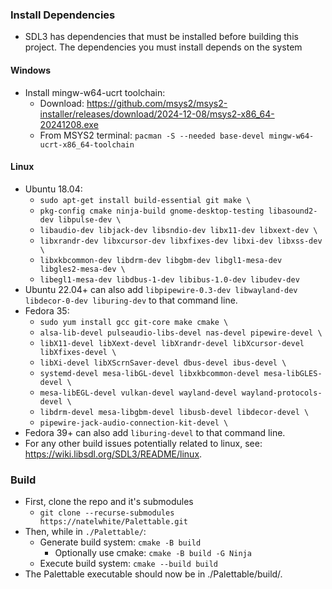 ### Install Dependencies
- SDL3 has dependencies that must be installed before building this project. The dependencies you must install depends on the system
#### Windows
- Install mingw-w64-ucrt toolchain:
	- Download: https://github.com/msys2/msys2-installer/releases/download/2024-12-08/msys2-x86_64-20241208.exe
	- From MSYS2 terminal: `pacman -S --needed base-devel mingw-w64-ucrt-x86_64-toolchain`
#### Linux
- Ubuntu 18.04:
	- `sudo apt-get install build-essential git make \`
	- `pkg-config cmake ninja-build gnome-desktop-testing libasound2-dev libpulse-dev \`
	- `libaudio-dev libjack-dev libsndio-dev libx11-dev libxext-dev \`
	- `libxrandr-dev libxcursor-dev libxfixes-dev libxi-dev libxss-dev \`
	- `libxkbcommon-dev libdrm-dev libgbm-dev libgl1-mesa-dev libgles2-mesa-dev \`
	- `libegl1-mesa-dev libdbus-1-dev libibus-1.0-dev libudev-dev`
- Ubuntu 22.04+ can also add `libpipewire-0.3-dev libwayland-dev libdecor-0-dev liburing-dev` to that command line.
- Fedora 35:
	- `sudo yum install gcc git-core make cmake \`
	- `alsa-lib-devel pulseaudio-libs-devel nas-devel pipewire-devel \`
	- `libX11-devel libXext-devel libXrandr-devel libXcursor-devel libXfixes-devel \`
	- `libXi-devel libXScrnSaver-devel dbus-devel ibus-devel \`
	- `systemd-devel mesa-libGL-devel libxkbcommon-devel mesa-libGLES-devel \`
	- `mesa-libEGL-devel vulkan-devel wayland-devel wayland-protocols-devel \`
	- `libdrm-devel mesa-libgbm-devel libusb-devel libdecor-devel \`
	- `pipewire-jack-audio-connection-kit-devel \`
- Fedora 39+ can also add `liburing-devel` to that command line.
- For any other build issues potentially related to linux, see: https://wiki.libsdl.org/SDL3/README/linux.
### Build
- First, clone the repo and it's submodules
	- `git clone --recurse-submodules https://natelwhite/Palettable.git`
- Then, while in `./Palettable/`:
	- Generate build system: `cmake -B build`
		- Optionally use cmake: `cmake -B build -G Ninja`
	- Execute build system: `cmake --build build`
- The Palettable executable should now be in ./Palettable/build/.

